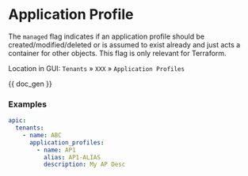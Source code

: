 # Application Profile

The `managed` flag indicates if an application profile should be created/modified/deleted or is assumed to exist already and just acts a container for other objects. This flag is only relevant for Terraform.

Location in GUI:
`Tenants` » `XXX` » `Application Profiles`


{{ doc_gen }}

### Examples

```yaml
apic:
  tenants:
    - name: ABC
      application_profiles:
        - name: AP1
          alias: AP1-ALIAS
          description: My AP Desc
```
